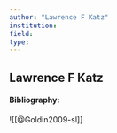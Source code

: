 ```yaml
---
author: "Lawrence F Katz"
institution:
field:
type:
---
```


## Lawrence F Katz
#### Bibliography:

![[@Goldin2009-sl]]